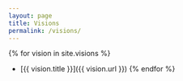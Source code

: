 ```yaml
---
layout: page
title: Visions
permalink: /visions/
---
```


{% for vision in site.visions %}
- [{{ vision.title }}]({{ vision.url }})
{% endfor %} 